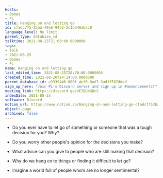 ```yaml
---
hosts:
- Bones
- Pi
title: Hanging on and letting go
id: cfadc775-2baa-49a8-94b2-2c1b340abac0
language_level: No limit
parent_type: database_id
talktime: 2021-08-25T21:00:00.0000000
tags:
- Talk
- 2021-08-25
- Bones
- Pi
name: Hanging on and letting go
last_edited_time: 2021-08-25T20:20:00.0000000
created_time: 2021-08-20T14:14:00.0000000
parent_database_id: e9339446-880f-4ef0-8ad7-8ad1f507dded
sign_up_here: "Join Pi's Discord server and sign up in #annoncements!"
meeting_link: https://discord.gg/vE7QUXGDnS
indexDate: 2021-08-25
software: Discord
notion_url: https://www.notion.so/Hanging-on-and-letting-go-cfadc7752baa49a894b22c1b340abac0
object: page
archived: false
---
```


   - Do you ever have to let go of something or someone that was a tough decision for you? Why?



   - Do you worry other people's opinion for the decisions you make?
   - What advice can you give to people who are still making that decision?
   - Why do we hang on to things or finding it difficult to let go?
   - Imagine a world full of people whom are no longer sentimental?









